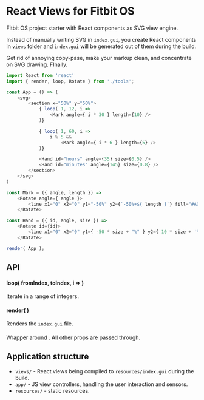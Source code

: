 # React Views for Fitbit OS

Fitbit OS project starter with React components as SVG view engine.

Instead of manually writing SVG in `index.gui`, you create React components in `views` folder and `index.gui` will be generated out of them during the build.

Get rid of annoying copy-pase, make your markup clean, and concentrate on SVG drawing. FInally.

```javascript
import React from 'react'
import { render, loop, Rotate } from './tools';

const App = () => (
    <svg>
        <section x="50%" y="50%">
            { loop( 1, 12, i =>
                <Mark angle={ i * 30 } length={10} />
            )}

            { loop( 1, 60, i =>
                i % 5 &&
                    <Mark angle={ i * 6 } length={5} />
            )}

            <Hand id="hours" angle={35} size={0.5} />
            <Hand id="minutes" angle={145} size={0.8} />
        </section>
    </svg>
)

const Mark = ({ angle, length }) =>
    <Rotate angle={ angle }>
        <line x1="0" x2="0" y1="-50%" y2={`-50%+${ length }`} fill="#A0A0A0" />
    </Rotate>

const Hand = ({ id, angle, size }) =>
    <Rotate id={id}>
        <line x1="0" x2="0" y1={ -50 * size + "%" } y2={ 10 * size + '%' } fill="white" />
    </Rotate>

render( App );
```

## API

#### loop( fromIndex, toIndex, i => <Something/> )

Iterate in a range of integers.

#### render( <App/> )

Renders the `index.gui` file.

#### <Rotate angle={45}>

Wrapper around <g transform="rotate(angle)" />. All other props are passed through.

## Application structure

- `views/` - React views being compiled to `resources/index.gui` during the build.
- `app/` - JS view controllers, handling the user interaction and sensors.
- `resources/` - static resources.

